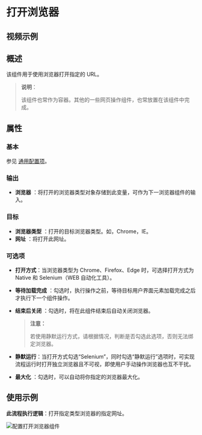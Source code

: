 # 打开浏览器

## 视频示例

## 概述

该组件用于使用浏览器打开指定的 URL。

>**说明**：
>
>该组件也常作为容器。其他的一些网页操作组件，也常放置在该组件中完成。

## 属性

### 基本

参见 [通用配置项](../Appendix/CommonConfigurationItems.md)。

### 输出

- **浏览器** ：将打开的浏览器类型对象存储到此变量，可作为下一浏览器组件的输入。

### 目标

- **浏览器类型** ：打开的目标浏览器类型。如，Chrome，IE。
- **网址** ：将打开此网址。

### 可选项

- **打开方式**：当浏览器类型为 Chrome、Firefox、Edge 时，可选择打开方式为 Native 和 Selenium（WEB 自动化工具）。
- **等待加载完成** ：勾选时，执行操作之前，等待目标用户界面元素加载完成之后才执行下一个组件操作。
- **结束后关闭** ：勾选时，将在此组件结束后自动关闭浏览器。
  
  > **注意：**
  >
  >若使用静默运行方式，请根据情况，判断是否勾选此选项，否则无法绑定浏览器。

- **静默运行**：当打开方式勾选“Selenium”，同时勾选“静默运行”选项时，可实现流程运行时打开独立浏览器且不可视，即使用户手动操作浏览器也互不干扰。
- **最大化** ：勾选时，可以自动将你指定的浏览器最大化。

## 使用示例

**此流程执行逻辑**：打开指定类型浏览器的指定网址。

![配置打开浏览器组件](https://docimages.blob.core.chinacloudapi.cn/images/Activities/OpenBrowser20201221-02.png)
